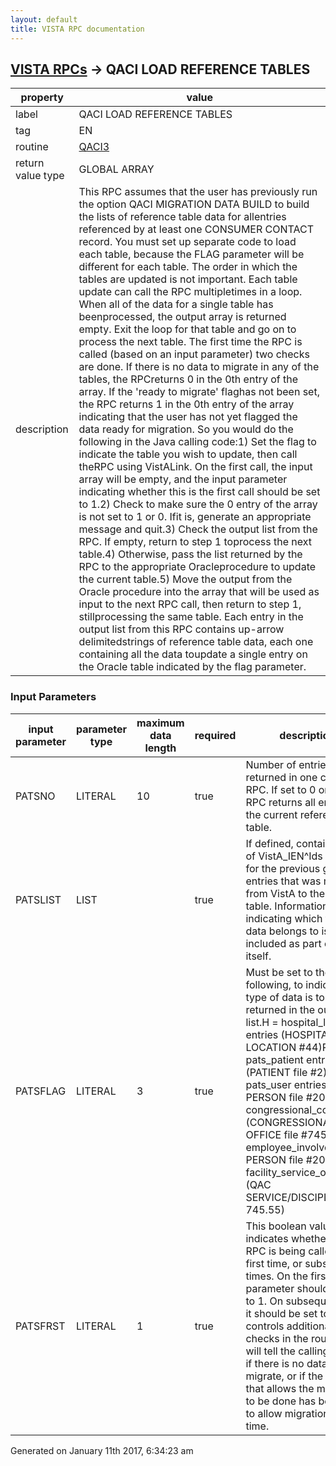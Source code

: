 ```yaml
---
layout: default
title: VISTA RPC documentation
---
```




## [VISTA RPCs](TableOfContent.md) &#8594; QACI LOAD REFERENCE TABLES 

 property | value 
--- | --- 
 label | QACI LOAD REFERENCE TABLES
 tag | EN
 routine | [QACI3](http://code.osehra.org/dox/Routine_QACI3_source.html)
 return value type | GLOBAL ARRAY
 description | This RPC assumes that the user has previously run the option QACI MIGRATION DATA BUILD to build the lists of reference table data for allentries referenced by at least one CONSUMER CONTACT record. You must set up separate code to load each table, because the FLAG parameter will be different for each table. The order in which the tables are updated is not important. Each table update can call the RPC multipletimes in a loop. When all of the data for a single table has beenprocessed, the output array is returned empty. Exit the loop for that table and go on to process the next table. The first time the RPC is called (based on an input parameter) two checks are done. If there is no data to migrate in any of the tables, the RPCreturns 0 in the 0th entry of the array. If the 'ready to migrate' flaghas not been set, the RPC returns 1 in the 0th entry of the array indicating that the user has not yet flagged the data ready for migration. So you would do the following in the Java calling code:1) Set the flag to indicate the table you wish to update, then call theRPC using VistALink. On the first call, the input array will be empty, and the input parameter indicating whether this is the first call should be set to 1.2) Check to make sure the 0 entry of the array is not set to 1 or 0. Ifit is, generate an appropriate message and quit.3) Check the output list from the RPC. If empty, return to step 1 toprocess the next table.4) Otherwise, pass the list returned by the RPC to the appropriate Oracleprocedure to update the current table.5) Move the output from the Oracle procedure into the array that will be used as input to the next RPC call, then return to step 1, stillprocessing the same table. Each entry in the output list from this RPC contains up-arrow delimitedstrings of reference table data, each one containing all the data toupdate a single entry on the Oracle table indicated by the flag parameter.

### Input Parameters

| input parameter | parameter type | maximum data length | required | description | 
| --- | --- | --- | --- | --- | 
| PATSNO | LITERAL | 10 | true | Number of entries to be returned in one call to the RPC. If set to 0 or null, the RPC returns all entries for the current reference table. | 
| PATSLIST | LIST |  | true | If defined, contains a list of VistA_IEN^Ids entries for the previous group of entries that was migrated from VistA to the Oracle table. Information indicating which table the data belongs to is included as part of the list itself. | 
| PATSFLAG | LITERAL | 3 | true | Must be set to the following, to indicate what type of data is to be returned in the output list.H = hospital_location entries (HOSPITAL LOCATION #44)P = pats_patient entries (PATIENT file #2)U = pats_user entries (NEW PERSON file #200)C = congressional_contact (CONGRESSIONAL OFFICE file #745.4)E = employee_involved (NEW PERSON file #200)F = facility_service_or_section (QAC SERVICE/DISCIPLINE file 745.55) | 
| PATSFRST | LITERAL | 1 | true | This boolean value indicates whether this RPC is being called the first time, or subsequent times. On the first call, the parameter should be set to 1. On subsequent calls, it should be set to 0. This controls additional checks in the routine that will tell the calling routine if there is no data to migrate, or if the user flag that allows the migration to be done has been set to allow migration at this time. | 




Generated on January 11th 2017, 6:34:23 am